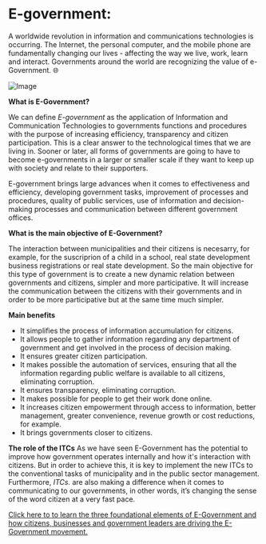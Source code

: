 # E-government:

A worldwide revolution in information and communications technologies is occurring.  The Internet, the personal computer, and the mobile phone are fundamentally changing our lives - affecting the way we live, work, learn and interact. Governments around the world are recognizing the value of e-Government. :globe_with_meridians:

![Image](https://www.google.com/url?sa=i&rct=j&q=&esrc=s&source=images&cd=&ved=2ahUKEwiZ3cTxye7aAhWI1hQKHTf_D74QjRx6BAgBEAU&url=https%3A%2F%2Fwww.mindomo.com%2Fes%2Fmindmap%2Fe-government-2273d19d17604a2780afcb10d9ac0e32&psig=AOvVaw0-XsVIB63sHRDmAs_ASOPs&ust=1525609890524604)


**What is E-Government?**

We can define *E-government* as the application of Information and Communication Technologies to governments functions and procedures with the purpose of increasing efficiency, transparency and citizen participation. This is a clear answer to the technological times that we are living in. Sooner or later, all forms of governments are going to have to become e-governments in a larger or smaller scale if they want to keep up with society and relate to their supporters. 

E-government brings large advances when it comes to effectiveness and efficiency, developing government tasks, improvement of processes and procedures, quality of public services, use of information and decision-making processes and communication between different government offices.
 
 
 **What is the main objective of E-Government?**
 
The interaction between municipalities and their citizens is necesarry, for example, for the suscriprion of a child in a school, real state development business registrations or real state development. So the main objective for this type of government is to create a new dynamic relation between governments and citizens, simpler and more participative. It will increase the communication between the citizens with their governments and in order to be more participative but at the same time much simpler.

**Main benefits**
- It simplifies the process of information accumulation for citizens.
- It allows people to gather information regarding any department of government and get involved in the process of decision making.
- It ensures greater citizen participation.
- It makes possible the automation of services, ensuring that all the information regarding public welfare is available to all citizens,  eliminating corruption.
- It ensures transparency, eliminating corruption. 
- It makes possible for people to get their work done online.
- It increases citizen empowerment through access to information, better management, greater convenience, revenue growth or cost reductions, for example.
- It brings governments closer to citizens. 


**The role of the ITCs**
As we have seen E-Government has the potential to improve how government operates internally and how it's interaction with citizens. But in order to achieve this, it is key to implement the new ITCs to the conventional tasks of municipality and in the public sector management. Furthermore, *ITCs.* are also making a difference when it comes to communicating to our governments, in other words, it’s changing the sense of the word citizen at a very fast pace.  



[Click here to to learn the three foundational elements of E-Government and how citizens, businesses and government leaders are driving the E-Government movement.](https://www.youtube.com/watch?v=Km3OheNEqHo)

